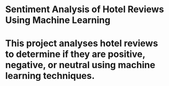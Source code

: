 # Sentiment Analysis of Hotel Reviews Using Machine Learning

# This project analyses hotel reviews to determine if they are positive, negative, or neutral using machine learning techniques.